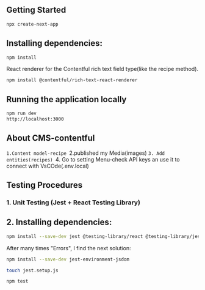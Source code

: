 ## Getting Started

```bash
npx create-next-app
```

## Installing dependencies:

```bash
npm install
```

React renderer for the Contentful rich text field type(like the recipe method).

```bash
npm install @contentful/rich-text-react-renderer
```

## Running the application locally

```bash
npm run dev
http://localhost:3000
```

## About CMS-contentful

`1.Content model-recipe
`2.published my Media(images)
`3. Add entities(recipes)
`4. Go to setting Menu-check API keys an use it to connect with VsCOde(.env.local)

## Testing Procedures

### 1. Unit Testing (Jest + React Testing Library)

## 2. Installing dependencies:

```bash
npm install --save-dev jest @testing-library/react @testing-library/jest-dom babel-jest

```

After many times "Errors", I find the next solution:

```bash
npm install --save-dev jest-environment-jsdom
```

```bash
touch jest.setup.js
```

```bash
npm test
```
